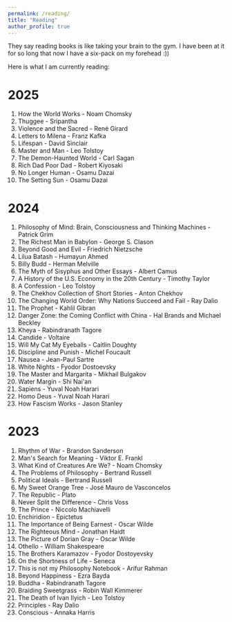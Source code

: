 ```yaml
---
permalink: /reading/
title: "Reading"
author_profile: true
---
```

They say reading books is like taking your brain to the gym. I have been at it for so long that now I have a six-pack on my forehead :)) 

Here is what I am currently reading:

# 2025
1. How the World Works - Noam Chomsky
2. Thuggee - Sripantha
3. Violence and the Sacred - René Girard
4. Letters to Milena - Franz Kafka
5. Lifespan - David Sinclair
6. Master and Man - Leo Tolstoy
7. The Demon-Haunted World - Carl Sagan
8. Rich Dad Poor Dad - Robert Kiyosaki
9. No Longer Human - Osamu Dazai
10. The Setting Sun - Osamu Dazai

# 2024
1. Philosophy of Mind: Brain, Consciousness and Thinking Machines - Patrick Grim
2. The Richest Man in Babylon - George S. Clason
3. Beyond Good and Evil - Friedrich Nietzsche
4. Lilua Batash - Humayun Ahmed
5. Billy Budd - Herman Melville
6. The Myth of Sisyphus and Other Essays - Albert Camus
7. A History of the U.S. Economy in the 20th Century - Timothy Taylor
8. A Confession - Leo Tolstoy
9. The Chekhov Collection of Short Stories - Anton Chekhov
10. The Changing World Order: Why Nations Succeed and Fail - Ray Dalio
11. The Prophet - Kahlil Gibran
12. Danger Zone: the Coming Conflict with China - Hal Brands and Michael Beckley
13. Kheya - Rabindranath Tagore
14. Candide - Voltaire
15. Will My Cat My Eyeballs - Caitlin Doughty
16. Discipline and Punish - Michel Foucault
17. Nausea - Jean-Paul Sartre
18. White Nights - Fyodor Dostoevsky
19. The Master and Margarita - Mikhail Bulgakov
20. Water Margin - Shi Nai'an
21. Sapiens - Yuval Noah Harari
22. Homo Deus - Yuval Noah Harari
23. How Fascism Works - Jason Stanley

# 2023
1. Rhythm of War - Brandon Sanderson
2. Man's Search for Meaning - Viktor E. Frankl
3. What Kind of Creatures Are We? - Noam Chomsky
4. The Problems of Philosophy - Bertrand Russell
5. Political Ideals - Bertrand Russell
6. My Sweet Orange Tree - José Mauro de Vasconcelos
7. The Republic - Plato
8. Never Split the Difference - Chris Voss
9. The Prince - Niccolo Machiavelli
10. Enchiridion - Epictetus
11. The Importance of Being Earnest - Oscar Wilde
12. The Righteous Mind - Jonathan Haidt
13. The Picture of Dorian Gray - Oscar Wilde
14. Othello - William Shakespeare
15. The Brothers Karamazov - Fyodor Dostoyevsky
16. On the Shortness of Life - Seneca
17. This is not my Philosophy Notebook - Arifur Rahman
18. Beyond Happiness - Ezra Bayda
19. Buddha - Rabindranath Tagore
20. Braiding Sweetgrass - Robin Wall Kimmerer
21. The Death of Ivan Ilyich - Leo Tolstoy
22. Principles - Ray Dalio
23. Conscious - Annaka Harris
